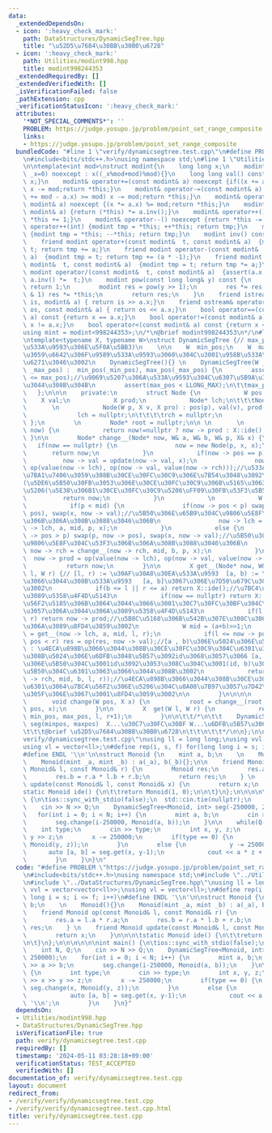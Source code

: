 ```yaml
---
data:
  _extendedDependsOn:
  - icon: ':heavy_check_mark:'
    path: DataStructures/DynamicSegTree.hpp
    title: "\u52D5\u7684\u30BB\u30B0\u6728"
  - icon: ':heavy_check_mark:'
    path: Utilities/modint998.hpp
    title: modint998244353
  _extendedRequiredBy: []
  _extendedVerifiedWith: []
  _isVerificationFailed: false
  _pathExtension: cpp
  _verificationStatusIcon: ':heavy_check_mark:'
  attributes:
    '*NOT_SPECIAL_COMMENTS*': ''
    PROBLEM: https://judge.yosupo.jp/problem/point_set_range_composite
    links:
    - https://judge.yosupo.jp/problem/point_set_range_composite
  bundledCode: "#line 1 \"verify/dynamicsegtree.test.cpp\"\n#define PROBLEM \"https://judge.yosupo.jp/problem/point_set_range_composite\"\
    \n#include<bits/stdc++.h>\nusing namespace std;\n#line 1 \"Utilities/modint998.hpp\"\
    \n\ntemplate<int mod>\nstruct modint{\n    long long x;\n    modint(long long\
    \ _x=0) noexcept : x((_x%mod+mod)%mod){}\n    long long val() const noexcept {return\
    \ x;}\n    modint& operator+=(const modint& a) noexcept {if((x += a.x) >= mod)\
    \ x -= mod;return *this;}\n    modint& operator-=(const modint& a) noexcept {if((x\
    \ += mod - a.x) >= mod) x -= mod;return *this;}\n    modint& operator*=(const\
    \ modint& a) noexcept {(x *= a.x) %= mod;return *this;}\n    modint& operator/=(const\
    \ modint& a) {return (*this) *= a.inv();}\n    modint& operator++() noexcept {return\
    \ *this += 1;}\n    modint& operator--() noexcept {return *this -= 1;}\n    modint\
    \ operator++(int) {modint tmp = *this; ++*this; return tmp;}\n    modint operator--(int)\
    \ {modint tmp = *this; --*this; return tmp;}\n    modint inv() const {return pow(mod-2);}\n\
    \    friend modint operator+(const modint&  t, const modint& a)  {modint tmp =\
    \ t; return tmp += a;}\n    friend modint operator-(const modint&  t, const modint&\
    \ a)  {modint tmp = t; return tmp += (a * -1);}\n    friend modint operator*(const\
    \ modint&  t, const modint& a)  {modint tmp = t; return tmp *= a;}\n    friend\
    \ modint operator/(const modint&  t, const modint& a)  {assert(a.x != 0) ; return\
    \ a.inv() *=  t;}\n    modint pow(const long long& y) const {\n        if(!y)\
    \ return 1;\n        modint res = pow(y >> 1);\n        res *= res;\n        if(y\
    \ & 1) res *= *this;\n        return res;\n    }\n    friend istream& operator>>(istream&\
    \ is, modint& a) { return is >> a.x;}\n    friend ostream& operator<<(ostream&\
    \ os, const modint& a) { return os << a.x;}\n    bool operator==(const modint&\
    \ a) const {return x == a.x;}\n    bool operator!=(const modint& a) const {return\
    \ x != a.x;}\n    bool operator<(const modint& a) const {return x < a.x;}\n};\n\
    using mint = modint<998244353>;\n/*\n@brief modint998244353\n*/\n#line 1 \"DataStructures/DynamicSegTree.hpp\"\
    \ntemplate<typename X, typename W>\nstruct DynamicSegTree {// max_pos < LLONG_MAX(\u958B\
    \u533A\u9593\u306E\u5F0A\u5BB3)\n    \n\n    W  min_pos;\n    W  max_pos;//\u6E21\
    \u3059\u6642\u306F\u9589\u533A\u9593\u3060\u304C\u3001\u958B\u533A\u9593\u3067\
    \u6271\u3046\u3002\n    DynamicSegTree(){} \n    DynamicSegTree(W _min_pos, W\
    \ _max_pos) :  min_pos(_min_pos), max_pos(_max_pos) {\n        assert(min_pos\
    \ <= max_pos);//\u9069\u5207\u306A\u533A\u9593\u304C\u6307\u5B9A\u3055\u308C\u3066\
    \u3044\u308B\u304B\n        assert(max_pos < LLONG_MAX);\n\t\tmax_pos++;\n\n \
    \   };\n\n\n    private:\n        struct Node {\n            W pos;\n        \
    \    X val;\n            X prod;\n            Node* lch;\n\t\t\tNode* rch;\n \
    \       \n            Node(W p, X v, X pro) : pos(p), val(v), prod(pro) {\n  \
    \              lch = nullptr;\n\t\t\t\trch = nullptr;\n            }\n       \
    \ };\n        \n        Node* root = nullptr;\n\n \n       \n        X value(Node*\
    \ now) {\n            return now!=nullptr ? now -> prod : X::ide(); \n       \
    \ }\n\n        Node* change__(Node* now, W& a, W& b, W& p, X& x) {\n         \
    \   if(now == nullptr) {\n                now = new Node(p, x, x);\n         \
    \       return now;\n            }\n            if(now -> pos == p) {\n      \
    \          now -> val = update(now -> val, x);\n                now -> prod =\
    \ op(value(now -> lch), op(now -> val, value(now -> rch)));//\u533A\u9593\u3092\
    \u7BA1\u7406\u3059\u308B\u30CE\u30FC\u30C9\u306E\u7B54\u3048\u3092\u8FD4\u3059\
    (\u5DE6\u5B50\u30FB\u3053\u306E\u30CE\u30FC\u30C9\u306B\u5165\u3063\u3066\u308B\
    \u5206(\u5E38\u306B1\u30CE\u30FC\u30C9\u5206\uFF09\u30FB\u53F3\u5B50)\n      \
    \          return now;\n            }\n            \n            W mid = (a+b)>>1;\n\
    \            if(p < mid) {\n                if(now -> pos < p) swap(p, now ->\
    \ pos), swap(x, now -> val);//\u5B50\u306E\u65B9\u304C\u9806\u5E8F\u304C\u5DE6\
    \u306B\u306A\u308B\u3088\u3046\u306B\n                now -> lch = change__(now\
    \ -> lch, a, mid, p, x);\n            }\n            else {\n                if(now\
    \ -> pos > p) swap(p, now -> pos), swap(x, now -> val);//\u5B50\u306E\u65B9\u304C\
    \u9806\u5E8F\u304C\u53F3\u306B\u306A\u308B\u3088\u3046\u306B\n               \
    \ now -> rch = change__(now -> rch, mid, b, p, x);\n            }\n          \
    \  now -> prod = op(value(now -> lch), op(now -> val, value(now -> rch)));\n \
    \           return now;\n        }\n\n        X get__(Node* now, W& a, W& b, W\
    \ l, W r) {// [l, r) := \u30AF\u30A8\u30EA\u533A\u9593  [a, b) := \u4ECA\u898B\
    \u3066\u3044\u308B\u533A\u9593   [a, b]\u3067\u306E\u7D50\u679C\u3092\u8FD4\u3059\
    \u3002\n            if(b <= l || r <= a) return X::ide();//\u7BC4\u56F2\u5916\u306A\
    \u3089\u5358\u4F4D\u5143\n            if(now == nullptr) return X::ide();//\u7BC4\
    \u56F2\u5185\u306B\u3064\u3044\u3066\u3001\u30C7\u30FC\u30BF\u304C\u5B58\u5728\
    \u3057\u306A\u3044\u306A\u3089\u5358\u4F4D\u5143\n            if(l <= a && b <=\
    \ r) return now -> prod;//\u5B8C\u5168\u306B\u542B\u307E\u308C\u3066\u3044\u308B\
    \u306A\u3089\u8FD4\u3059\u3002\n            W mid = (a+b)>>1;\n            X res\
    \ = get__(now -> lch, a, mid, l, r);\n            if(l <= now -> pos && now ->\
    \ pos < r) res = op(res, now -> val);//[a , b)\u306E\u5024\u306E\u5C45\u5834\u6240\
    \ : \u4ECA\u898B\u3066\u3044\u308B\u30CE\u30FC\u30C9\u304C\u6301\u3063\u3066\u3044\
    \u308B\u5024\u306E\u6DFB\u3048\u5B57\u3092id\u3068\u3057\u3066 [a, id)\u3092\u5DE6\
    \u306E\u5B50\u304C\u3001id\u3092\u3053\u308C\u304C\u3001(id, b)\u3092\u53F3\u306E\
    \u5B50\u304C\u6301\u3063\u3066\u3044\u308B\u3002\n            return op(res, get__(now\
    \ -> rch, mid, b, l, r));//\u4ECA\u898B\u3066\u3044\u308B\u30CE\u30FC\u30C9\u304C\
    \u6301\u3064\u7BC4\u56F2\u306E\u5206\u304C\u8A08\u7B97\u3057\u7D42\u308F\u3063\
    \u305F\u306E\u3067\u3001\u8FD4\u3059\u3002\n\n        }\n\n\n\n    public:\n \
    \       void change(W pos, X x) {\n           root = change__(root, min_pos, max_pos,\
    \ pos, x);\n        }\n\n        X  get(W l, W r) {\n            return get__(root,\
    \ min_pos, max_pos, l, r+1);\n        }\n\n\t\t/*\n\t\t    DynamicSegTree<X, W>\
    \ seg(minpos, maxpos)  X...\u30C7\u30FC\u30BF W...\u6DFB\u5B57\u306E\u578B  O(1)\n\
    \t\t\t@brief \u52D5\u7684\u30BB\u30B0\u6728\n\t\t\n\t\t*/\n\n};\n\n#line 6 \"\
    verify/dynamicsegtree.test.cpp\"\nusing ll = long long;\nusing vvl = vector<vector<ll>>;\n\
    using vl = vector<ll>;\n#define rep(i, s, f) for(long long i = s; i <= f; i++)\n\
    #define ENDL '\\n'\n\nstruct Monoid {\n    mint a, b;\n    \n    Monoid(){}\n\
    \    Monoid(mint _a, mint _b) : a(_a), b(_b){};\n\n    friend Monoid op(const\
    \ Monoid& l, const Monoid& r) {\n        Monoid res;\n        res.a = l.a * r.a;\n\
    \        res.b = r.a * l.b + r.b;\n        return res;\n    } \n    friend Monoid\
    \ update(const Monoid& l, const Monoid& x) {\n        return x;\n    }\n\n\n\t\
    static Monoid ide() {\n\t\treturn Monoid(1, 0);\n\n\t}\n};\n\n\n\n\n\nint main()\
    \ {\n\tios::sync_with_stdio(false);\n  std::cin.tie(nullptr);\n    int N, Q;\n\
    \    cin >> N >> Q;\n    DynamicSegTree<Monoid, int> seg(-250000, 250000);\n \
    \   for(int i = 0; i < N; i++) {\n        mint a, b;\n        cin >> a >> b;\n\
    \        seg.change(i-250000, Monoid(a, b));\n    }\n\n    while(Q--) {\n    \
    \    int type;\n        cin >> type;\n        int x, y, z;\n        cin >> x >>\
    \ y >> z;\n        x -= 250000;\n        if(type == 0) {\n            seg.change(x,\
    \ Monoid(y, z));\n        }\n        else {\n            y -= 250000;\n      \
    \      auto [a, b] = seg.get(x, y-1);\n            cout << a * z + b << '\\n';\n\
    \        }\n    }\n}\n"
  code: "#define PROBLEM \"https://judge.yosupo.jp/problem/point_set_range_composite\"\
    \n#include<bits/stdc++.h>\nusing namespace std;\n#include \"../Utilities/modint998.hpp\"\
    \n#include \"../DataStructures/DynamicSegTree.hpp\"\nusing ll = long long;\nusing\
    \ vvl = vector<vector<ll>>;\nusing vl = vector<ll>;\n#define rep(i, s, f) for(long\
    \ long i = s; i <= f; i++)\n#define ENDL '\\n'\n\nstruct Monoid {\n    mint a,\
    \ b;\n    \n    Monoid(){}\n    Monoid(mint _a, mint _b) : a(_a), b(_b){};\n\n\
    \    friend Monoid op(const Monoid& l, const Monoid& r) {\n        Monoid res;\n\
    \        res.a = l.a * r.a;\n        res.b = r.a * l.b + r.b;\n        return\
    \ res;\n    } \n    friend Monoid update(const Monoid& l, const Monoid& x) {\n\
    \        return x;\n    }\n\n\n\tstatic Monoid ide() {\n\t\treturn Monoid(1, 0);\n\
    \n\t}\n};\n\n\n\n\n\nint main() {\n\tios::sync_with_stdio(false);\n  std::cin.tie(nullptr);\n\
    \    int N, Q;\n    cin >> N >> Q;\n    DynamicSegTree<Monoid, int> seg(-250000,\
    \ 250000);\n    for(int i = 0; i < N; i++) {\n        mint a, b;\n        cin\
    \ >> a >> b;\n        seg.change(i-250000, Monoid(a, b));\n    }\n\n    while(Q--)\
    \ {\n        int type;\n        cin >> type;\n        int x, y, z;\n        cin\
    \ >> x >> y >> z;\n        x -= 250000;\n        if(type == 0) {\n           \
    \ seg.change(x, Monoid(y, z));\n        }\n        else {\n            y -= 250000;\n\
    \            auto [a, b] = seg.get(x, y-1);\n            cout << a * z + b <<\
    \ '\\n';\n        }\n    }\n}"
  dependsOn:
  - Utilities/modint998.hpp
  - DataStructures/DynamicSegTree.hpp
  isVerificationFile: true
  path: verify/dynamicsegtree.test.cpp
  requiredBy: []
  timestamp: '2024-05-11 03:28:18+09:00'
  verificationStatus: TEST_ACCEPTED
  verifiedWith: []
documentation_of: verify/dynamicsegtree.test.cpp
layout: document
redirect_from:
- /verify/verify/dynamicsegtree.test.cpp
- /verify/verify/dynamicsegtree.test.cpp.html
title: verify/dynamicsegtree.test.cpp
---
```

